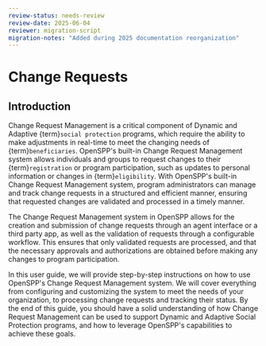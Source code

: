 ```yaml
---
review-status: needs-review
review-date: 2025-06-04
reviewer: migration-script
migration-notes: "Added during 2025 documentation reorganization"
---
```


# Change Requests

## Introduction

Change Request Management is a critical component of Dynamic and Adaptive {term}`social protection` programs, which require the ability to make adjustments in real-time to meet the changing needs of {term}`beneficiaries`. OpenSPP's built-in Change Request Management system allows individuals and groups to request changes to their {term}`registration` or program participation, such as updates to personal information or changes in {term}`eligibility`. With OpenSPP's built-in Change Request Management system, program administrators can manage and track change requests in a structured and efficient manner, ensuring that requested changes are validated and processed in a timely manner.

The Change Request Management system in OpenSPP allows for the creation and submission of change requests through an agent interface or a third party app, as well as the validation of requests through a configurable workflow. This ensures that only validated requests are processed, and that the necessary approvals and authorizations are obtained before making any changes to program participation.

In this user guide, we will provide step-by-step instructions on how to use OpenSPP's Change Request Management system. We will cover everything from configuring and customizing the system to meet the needs of your organization, to processing change requests and tracking their status. By the end of this guide, you should have a solid understanding of how Change Request Management can be used to support Dynamic and Adaptive Social Protection programs, and how to leverage OpenSPP's capabilities to achieve these goals.
